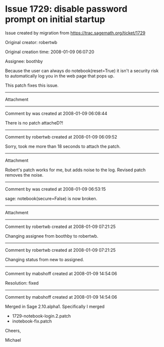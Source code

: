 # Issue 1729: disable password prompt on initial startup

Issue created by migration from https://trac.sagemath.org/ticket/1729

Original creator: robertwb

Original creation time: 2008-01-09 06:07:20

Assignee: boothby

Because the user can always do notebook(reset=True) it isn't a security risk to automatically log you in the web page that pops up. 

This patch fixes this issue. 



---

Attachment


---

Comment by was created at 2008-01-09 06:08:44

There is no patch attacheD?!


---

Comment by robertwb created at 2008-01-09 06:09:52

Sorry, took me more than 18 seconds to attach the patch.


---

Attachment

Robert's patch works for me, but adds noise to the log.  Revised patch removes the noise.


---

Comment by was created at 2008-01-09 06:53:15

sage: notebook(secure=False)
is now broken.


---

Attachment


---

Comment by robertwb created at 2008-01-09 07:21:25

Changing assignee from boothby to robertwb.


---

Comment by robertwb created at 2008-01-09 07:21:25

Changing status from new to assigned.


---

Comment by mabshoff created at 2008-01-09 14:54:06

Resolution: fixed


---

Comment by mabshoff created at 2008-01-09 14:54:06

Merged in Sage 2.10.alpha1. Specifically I merged

 * 1729-notebook-login.2.patch
 * inotebook-fix.patch

Cheers,

Michael
